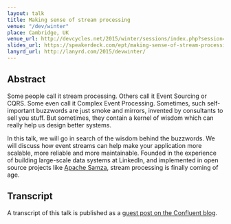 ```yaml
---
layout: talk
title: Making sense of stream processing
venue: "/dev/winter"
place: Cambridge, UK
venue_url: http://devcycles.net/2015/winter/sessions/index.php?session=8
slides_url: https://speakerdeck.com/ept/making-sense-of-stream-processing
lanyrd_url: http://lanyrd.com/2015/devwinter/
---
```


<script async class="speakerdeck-embed" data-id="26b1a1d085770132e01b0af595ac559a" data-ratio="1.41436464088398" src="//speakerdeck.com/assets/embed.js"></script>

Abstract
--------

Some people call it stream processing. Others call it Event Sourcing or CQRS. Some even call it
Complex Event Processing. Sometimes, such self-important buzzwords are just smoke and mirrors,
invented by consultants to sell you stuff. But sometimes, they contain a kernel of wisdom which can
really help us design better systems.

In this talk, we will go in search of the wisdom behind the buzzwords. We will discuss how event
streams can help make your application more scalable, more reliable and more maintainable. Founded
in the experience of building large-scale data systems at LinkedIn, and implemented in open source
projects like [Apache Samza](http://samza.incubator.apache.org/), stream processing is finally
coming of age.

Transcript
----------

A transcript of this talk is published as a
[guest post on the Confluent blog](http://blog.confluent.io/2015/01/29/making-sense-of-stream-processing/).
